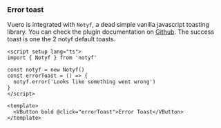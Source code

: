 ### Error toast

Vuero is integrated with `Notyf`, a dead simple vanilla javascript
toasting library. You can check the plugin documentation on
<a href="https://github.com/caroso1222/notyf" target="_blank">Github</a>.
The success toast is one the 2 notyf default toasts.

<!--code-->

```vue
<script setup lang="ts">
import { Notyf } from 'notyf'

const notyf = new Notyf()
const errorToast = () => {
  notyf.error('Looks like something went wrong')
}
</script>

<template>
  <VButton bold @click="errorToast">Error Toast</VButton>
</template>
```

<!--/code-->
